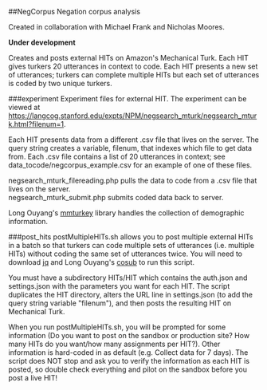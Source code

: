 ##NegCorpus
Negation corpus analysis

Created in collaboration with Michael Frank and Nicholas Moores.

**Under development**

Creates and posts external HITs on Amazon's Mechanical Turk.  Each HIT gives turkers 20 utterances in context to code.  Each HIT presents a new set of utterances; turkers can complete multiple HITs but each set of utterances is coded by two unique turkers.

###experiment
Experiment files for external HIT.  The experiment can be viewed at https://langcog.stanford.edu/expts/NPM/negsearch_mturk/negsearch_mturk.html?filenum=1.  

Each HIT presents data from a different .csv file that lives on the server.  The query string creates a variable, filenum, that indexes which file to get data from.  Each .csv file contains a list of 20 utterances in context; see data_tocode/negcorpus_example.csv for an example of one of these files.    

negsearch_mturk_filereading.php pulls the data to code from a .csv file that lives on the server.    
negsearch_mturk_submit.php submits coded data back to server.   

Long Ouyang's [mmturkey](https://github.com/longouyang/mmturkey) library handles the collection of demographic information.


###post_hits
postMultipleHITs.sh allows you to post multiple external HITs in a batch so that turkers can code multiple sets of utterances (i.e. multiple HITs) without coding the same set of utterances twice. You will need to download [jq](http://stedolan.github.io/jq/) and Long Ouyang's [cosub](https://github.com/longouyang/cosub) to run this script.

You must have a subdirectory HITs/HIT which contains the auth.json and settings.json with the parameters you want for each HIT.  The script duplicates the HIT directory, alters the URL line in settings.json (to add the query string variable "filenum"), and then posts the resulting HIT on Mechanical Turk.

When you run postMultipleHITs.sh, you will be prompted for some information (Do you want to post on the sandbox or production site?  How many HITs do you want/how many assignments per HIT?).  Other information is hard-coded in as default (e.g. Collect data for 7 days).  The script does NOT stop and ask you to verify the information as each HIT is posted, so double check everything and pilot on the sandbox before you post a live HIT!




